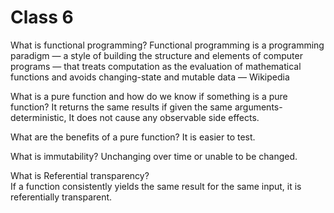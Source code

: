 # Class 6

What is functional programming?
Functional programming is a programming paradigm — a style of building the structure and elements of computer programs — that treats computation as the evaluation of mathematical functions and avoids changing-state and mutable data — Wikipedia

What is a pure function and how do we know if something is a pure function?
It returns the same results if given the same arguments-deterministic,  It does not cause any observable side effects.

What are the benefits of a pure function?
 It is easier to test.

What is immutability?
Unchanging over time or unable to be changed.

What is Referential transparency?  
If a function consistently yields the same result for the same input, it is referentially transparent.
